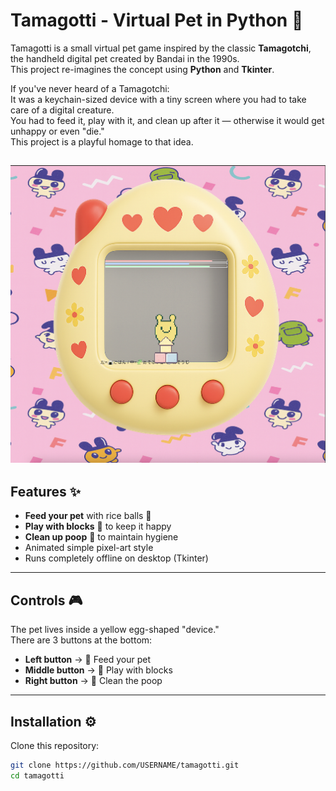 # Tamagotti - Virtual Pet in Python 🐣

Tamagotti is a small virtual pet game inspired by the classic **Tamagotchi**, 
the handheld digital pet created by Bandai in the 1990s.  
This project re-imagines the concept using **Python** and **Tkinter**.

If you've never heard of a Tamagotchi:  
It was a keychain-sized device with a tiny screen where you had to take care of a digital creature.  
You had to feed it, play with it, and clean up after it — otherwise it would get unhappy or even "die."  
This project is a playful homage to that idea.

![Feeding the pet](Tamago.png)
---

## Features ✨
- **Feed your pet** with rice balls 🍙
- **Play with blocks** 🧩 to keep it happy
- **Clean up poop** 🧻 to maintain hygiene
- Animated simple pixel-art style
- Runs completely offline on desktop (Tkinter)

---

## Controls 🎮
The pet lives inside a yellow egg-shaped "device."  
There are 3 buttons at the bottom:

- **Left button** → 🍙 Feed your pet  
- **Middle button** → 🧩 Play with blocks  
- **Right button** → 🧻 Clean the poop  

---

## Installation ⚙️

Clone this repository:

```bash
git clone https://github.com/USERNAME/tamagotti.git
cd tamagotti
